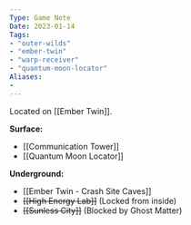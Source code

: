 ```yaml
---
Type: Game Note
Date: 2023-01-14
Tags:
- "outer-wilds"
- "ember-twin"
- "warp-receiver"
- "quantum-moon-locator"
Aliases:
- 
---
```

Located on [[Ember Twin]].

**Surface:**
- [[Communication Tower]]
- [[Quantum Moon Locator]]

**Underground:**
- [[Ember Twin - Crash Site Caves]]
- ~~[[High Energy Lab]]~~ (Locked from inside)
- ~~[[Sunless City]]~~ (Blocked by Ghost Matter)